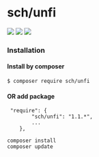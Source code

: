 # sch/unfi
 ![](https://img.shields.io/badge/version-v1.0.*-green.svg)
 ![](https://img.shields.io/badge/php-%5E7.3-blue.svg?logo=php&logoColor=white)
 ![](https://img.shields.io/badge/size-~40%20Kb-brightgreen.svg)

### Installation

#### Install by composer
```
$ composer require sch/unfi
```
#### OR add package
```
 "require": {
        "sch/unfi": "1.1.*",
        ...
    },
```

````
composer install
composer update
````